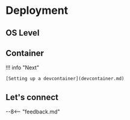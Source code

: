 # Deployment

## OS Level

## Container

!!! info "Next"

    [Setting up a devcontainer](devcontainer.md)

## Let's connect

--8<-- "feedback.md"
